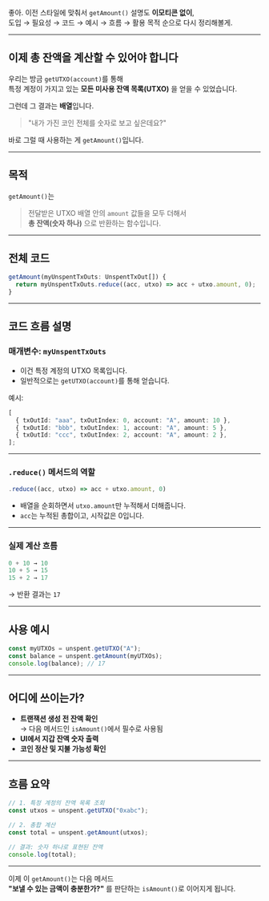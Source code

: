 좋아. 이전 스타일에 맞춰서 `getAmount()` 설명도 **이모티콘 없이**,  
도입 → 필요성 → 코드 → 예시 → 흐름 → 활용 목적 순으로 다시 정리해볼게.

---

## 이제 총 잔액을 계산할 수 있어야 합니다

우리는 방금 `getUTXO(account)`를 통해  
특정 계정이 가지고 있는 **모든 미사용 잔액 목록(UTXO)** 을 얻을 수 있었습니다.

그런데 그 결과는 **배열**입니다.

> "내가 가진 코인 전체를 숫자로 보고 싶은데요?"

바로 그럴 때 사용하는 게 `getAmount()`입니다.

---

## 목적

`getAmount()`는

> 전달받은 UTXO 배열 안의 `amount` 값들을 모두 더해서  
> **총 잔액(숫자 하나)** 으로 반환하는 함수입니다.

---

## 전체 코드

```ts
getAmount(myUnspentTxOuts: UnspentTxOut[]) {
  return myUnspentTxOuts.reduce((acc, utxo) => acc + utxo.amount, 0);
}
```

---

## 코드 흐름 설명

### 매개변수: `myUnspentTxOuts`

- 이건 특정 계정의 UTXO 목록입니다.
- 일반적으로는 `getUTXO(account)`를 통해 얻습니다.

예시:

```ts
[
  { txOutId: "aaa", txOutIndex: 0, account: "A", amount: 10 },
  { txOutId: "bbb", txOutIndex: 1, account: "A", amount: 5 },
  { txOutId: "ccc", txOutIndex: 2, account: "A", amount: 2 },
];
```

---

### `.reduce()` 메서드의 역할

```ts
.reduce((acc, utxo) => acc + utxo.amount, 0)
```

- 배열을 순회하면서 `utxo.amount`만 누적해서 더해줍니다.
- `acc`는 누적된 총합이고, 시작값은 0입니다.

---

### 실제 계산 흐름

```ts
0 + 10 → 10
10 + 5 → 15
15 + 2 → 17
```

→ 반환 결과는 `17`

---

## 사용 예시

```ts
const myUTXOs = unspent.getUTXO("A");
const balance = unspent.getAmount(myUTXOs);
console.log(balance); // 17
```

---

## 어디에 쓰이는가?

- **트랜잭션 생성 전 잔액 확인**  
  → 다음 메서드인 `isAmount()`에서 필수로 사용됨
- **UI에서 지갑 잔액 숫자 출력**
- **코인 정산 및 지불 가능성 확인**

---

## 흐름 요약

```ts
// 1. 특정 계정의 잔액 목록 조회
const utxos = unspent.getUTXO("0xabc");

// 2. 총합 계산
const total = unspent.getAmount(utxos);

// 결과: 숫자 하나로 표현된 잔액
console.log(total);
```

---

이제 이 `getAmount()`는 다음 메서드  
**"보낼 수 있는 금액이 충분한가?"** 를 판단하는 `isAmount()`로 이어지게 됩니다.
